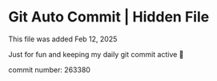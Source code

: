 # Git Auto Commit | Hidden File

This file was added Feb 12, 2025

Just for fun and keeping my daily git commit active 🤪

commit number: 263380
